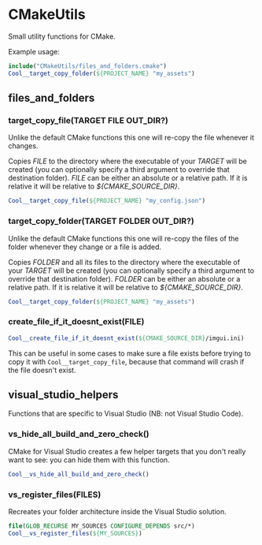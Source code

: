 # CMakeUtils

Small utility functions for CMake.

Example usage:

```cmake
include("CMakeUtils/files_and_folders.cmake")
Cool__target_copy_folder(${PROJECT_NAME} "my_assets")
```

## files_and_folders

### target_copy_file(TARGET FILE OUT_DIR?)

Unlike the default CMake functions this one will re-copy the file whenever it changes.

Copies *FILE* to the directory where the executable of your *TARGET* will be created (you can optionally specify a third argument to override that destination folder).
*FILE* can be either an absolute or a relative path. If it is relative it will be relative to *${CMAKE_SOURCE_DIR}*.

```cmake
Cool__target_copy_file(${PROJECT_NAME} "my_config.json")
```

### target_copy_folder(TARGET FOLDER OUT_DIR?)

Unlike the default CMake functions this one will re-copy the files of the folder whenever they change or a file is added.

Copies *FOLDER* and all its files to the directory where the executable of your *TARGET* will be created (you can optionally specify a third argument to override that destination folder).
*FOLDER* can be either an absolute or a relative path. If it is relative it will be relative to *${CMAKE_SOURCE_DIR}*.

```cmake
Cool__target_copy_folder(${PROJECT_NAME} "my_assets")
```

### create_file_if_it_doesnt_exist(FILE)

```cmake
Cool__create_file_if_it_doesnt_exist(${CMAKE_SOURCE_DIR}/imgui.ini)
```

This can be useful in some cases to make sure a file exists before trying to copy it with `Cool__target_copy_file`, because that command will crash if the file doesn't exist.

## visual_studio_helpers

Functions that are specific to Visual Studio (NB: not Visual Studio Code).

### vs_hide_all_build_and_zero_check()

CMake for Visual Studio creates a few helper targets that you don't really want to see: you can hide them with this function.

```cmake
Cool__vs_hide_all_build_and_zero_check()
```

### vs_register_files(FILES)

Recreates your folder architecture inside the Visual Studio solution.

```cmake
file(GLOB_RECURSE MY_SOURCES CONFIGURE_DEPENDS src/*)
Cool__vs_register_files(${MY_SOURCES})
```